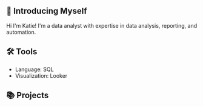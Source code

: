 ## 👋 Introducing Myself
Hi I'm Katie! I'm a data analyst with expertise in data analysis, reporting, and automation.

## 🛠️ Tools
- Language: SQL
- Visualization: Looker

## 📚 Projects

<!--
**kdowningdata/kdowningdata** is a ✨ _special_ ✨ repository because its `README.md` (this file) appears on your GitHub profile.

Here are some ideas to get you started:

- 🔭 I’m currently working on ...
- 🌱 I’m currently learning ...
- 👯 I’m looking to collaborate on ...
- 🤔 I’m looking for help with ...
- 💬 Ask me about ...
- 📫 How to reach me: ...
- 😄 Pronouns: ...
- ⚡ Fun fact: ...
-->
